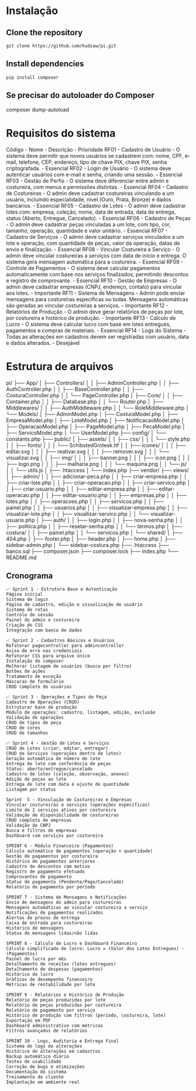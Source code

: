 # Instalação

## Clone the repository

```
git clone https://github.com/hudsaw/pi.git
```

## Install dependencies

```
pip install composer
```

## Se precisar do autoloader do Composer
composer dump-autoload

# Requisitos do sistema
Código - Nome - Descrição - Prioridade
RF01 - Cadastro de Usuário - O sistema deve permitir que novos usuários se  cadastrem com: nome, CPF, e-mail, telefone, CEP, endereço, tipo de chave PIX, chave PIX, senha criptografada. - Essencial
RF02 - Login de Usuário - O sistema deve autenticar usuários com e-mail e senha, criando uma sessão. - Essencial
RF03 - Gestão de Perfis - O sistema deve diferenciar entre admin e costureira, com menus e permissões distintas. - Essencial
RF04 - Cadastro de Costureiras - O admin deve cadastrar costureiras vinculando a um usuário, incluindo especialidade, nível (Ouro, Prata, Bronze) e dados bancários. - Essencial
RF05 - Cadastro de Lotes - O admin deve cadastrar lotes com: empresa, coleção, nome, data de entrada, data de entrega, status (Aberto, Entregue, Cancelado). - Essencial
RF06 - Cadastro de Peças - O admin deve cadastrar peças vinculadas a um lote, com tipo, cor, tamanho, operação, quantidade e valor unitário. - Essencial
RF07 - Cadastro de Serviços - O admin deve cadastrar serviços vinculados a um lote e operação, com quantidade de peças, valor da operação, datas de envio e finalização. - Essencial
RF08 - Vincular Costureira a Serviço - O admin deve vincular costureiras a serviços com data de início e entrega. O sistema gera mensagem automática para a costureira. - Essencial
RF09 - Controle de Pagamentos - O sistema deve calcular pagamentos automaticamente com base nos serviços finalizados, permitindo descontos e registro de comprovante. - Essencial
RF10 - Gestão de Empresas - O admin deve cadastrar empresas (CNPJ, endereço, contato) para vincular aos lotes. - Importante
RF11 - Sistema de Mensagens - Admin pode enviar mensagens para costureiras específicas ou todas. Mensagens automáticas são geradas ao vincular costureiras a serviços. - Importante
RF12 - Relatórios de Produção - O admin deve gerar relatórios de peças por lote, por costureira e histórico de produção. - Importante
RF13 - Cálculo de Lucro - O sistema deve calcular lucro com base em lotes entregues, pagamentos e compras de materiais. - Essencial
RF14 - Logs do Sistema - Todas as alterações em cadastros devem ser registradas com usuário, data e dados alterados. - Desejável

# Estrutura de arquivos
pi/
├── App/
│   ├── Controllers/
│   │   ├── AdminController.php
│   │   ├── AuthController.php
│   │   ├── BaseController.php
│   │   ├── CosturaController.php
│   │   └── PageController.php
│   ├── Core/
│   │   ├── Container.php
│   │   ├── Database.php
│   │   └── Router.php
│   ├── Middlewares/
│   │   ├── AuthMiddleware.php
│   │   └── RoleMiddleware.php
│   └── Models/
│       ├── AdminModel.php
│       ├── CosturaModel.php
│       ├── EmpresaModel.php
│       ├── LoteModel.php
│       ├── NotificacaoModel.php
│       ├── OperacaoModel.php
│       ├── PageModel.php
│       ├── PecaModel.php
│       ├── ServicoModel.php
│       └── UserModel.php
├── config/
│   └── constants.php
├── public/
│   ├── assets/
│   │   ├── css/
│   │   │   └── style.php
│   │   ├── fonts/
│   │   │   └── SchibstedGrotesk.ttf
│   │   ├── icones/
│   │   │   ├── editar.svg
│   │   │   ├── reativar.svg
│   │   │   ├── remover.svg
│   │   │   └── visualizar.svg
│   │   ├── img/
│   │   │   ├── banner.png
│   │   │   ├── icon.png
│   │   │   ├── logo.png
│   │   │   ├── malharia.png
│   │   │   └── maquina.png
│   │   └── js/
│   │       └── utils.js
│   ├── .htaccess
│   └── index.php
├── vendor/
├── views/
│   ├── admin/
│   │   ├── adicionar-peca.php
│   │   ├── criar-empresa.php
│   │   ├── criar-lote.php
│   │   ├── criar-operacao.php
│   │   ├── criar-servico.php
│   │   ├── criar-usuario.php
│   │   ├── editar-empresa.php
│   │   ├── editar-operacao.php
│   │   ├── editar-usuario.php
│   │   ├── empresas.php
│   │   ├── lotes.php
│   │   ├── operacoes.php
│   │   ├── servicos.php
│   │   ├── painel.php
│   │   ├── usuarios.php
│   │   ├── visualizar-empresa.php
│   │   ├── visualizar-lote.php
│   │   ├── visualizar-servico.php
│   │   └── visualizar-usuario.php
│   ├── auth/
│   │   ├── login.php
│   │   ├── nova-senha.php
│   │   ├── politica.php
│   │   ├── resetar-senha.php
│   │   └── termos.php
│   ├── costura/
│   │   ├── painel.php
│   │   └── servicos.php
│   └── shared/
│       ├── 404.php
│       ├── footer.php
│       ├── header.php
│       ├── home.php
│       ├── sidebar-admin.php
│       └── sidebar-costura.php
├── .htaccess
├── banco.sql
├── composer.json
├── composer.lock
├── index.php
└── README.md

## Cronograma 

    ✅ Sprint 1 - Estrutura Base e Autenticação
    Página inicial
    Sistema de login
    Página de cadastro, edição e visualização de usuário
    Sistema de rotas
    Controle de sessão
    Painel do admin e costureira
    Criação do CSS
    Integração com banco de dados
    
    ✅ Sprint 2 - Cadastros Básicos e Usuários
    Refatorar pagecontroller para admincontroller
    Aviso de erro nas credenciais
    Refatorar CSS para arquivo único
    Instalação do composer
    Melhorar listagem de usuários (busca por filtro)
    Botões de ações
    Tratamento de exceção
    Máscaras de formulário
    CRUD completo de usuários

    ✅ Sprint 3 - Operações e Tipos de Peça
    Cadastro de Operações (CRUD)
    Estruturar base de produção
    Módulo de operações: cadastro, listagem, edição, exclusão
    Validação de operações
    CRUD de tipos de peça
    CRUD de cores
    CRUD de tamanhos
    
    ✅ Sprint 4 - Gestão de Lotes e Serviços
    CRUD de Lotes (criar, editar, entregar)
    CRUD de Serviços (operações dentro de lotes)
    Geração automática de número de lote
    Entrega de lote com conferência de peças
    Status: aberto/entregue/cancelado
    Cadastro de lotes (coleção, observação, anexos)
    Adição de peças ao lote
    Entrega de lote com data e ajuste de quantidade
    Listagem por status
    
    Sprint  5 - Vinculação de Costureiras e Empresas
    Vincular costureiras a serviços (operações específicas)
    Limite de 2 serviços ativos por costureira
    Validação de disponibilidade de costureiras
    CRUD completo de empresas
    Validação de CNPJ
    Busca e filtros de empresas
    Dashboard com serviços por costureira
    
    SPRINT 6 - Módulo Financeiro (Pagamentos)
    Cálculo automático de pagamentos (operação × quantidade)
    Gestão de pagamentos por costureira
    Histórico de pagamentos anteriores
    Cadastro de descontos com motivo
    Registro de pagamento efetuado
    Comprovantes de pagamento
    Status de pagamento (Pendente/Pago/Cancelado)
    Relatório de pagamento por período

    SPRINT 7 - Sistema de Mensagens e Notificações
    Envio de mensagens do admin para costureiras
    Mensagens automáticas ao vincular costureira a serviço
    Notificações de pagamentos realizados
    Alertas de prazos de entrega
    Caixa de entrada para costureiras
    Histórico de mensagens
    Status de mensagens lidas/não lidas

    SPRINT 8 - Cálculo de Lucro e Dashboard Financeiro
    Cálculo simplificado de lucro: Lucro = (Valor dos Lotes Entregues) - (Pagamentos)
    Painel de lucro por mês
    Detalhamento de receitas (lotes entregues)
    Detalhamento de despesas (pagamentos)
    Histórico de lucro
    Gráficos de desempenho financeiro
    Métricas de rentabilidade por lote
    
    SPRINT 9 - Relatórios e Histórico de Produção
    Relatório de peças produzidas por lote
    Relatório de peças produzidas por costureira
    Relatório de pagamento por serviço
    Histórico de produção com filtros (período, costureira, lote)
    Exportação em PDF
    Dashboard administrativo com métricas
    Filtros avançados de relatórios
    
    SPRINT 10 - Logs, Auditoria e Entrega Final
    Sistema de logs de alterações
    Histórico de alterações em cadastros
    Backup automático diário
    Testes de usabilidade
    Correção de bugs e otimizações
    Documentação do sistema
    Treinamento do cliente
    Implantação em ambiente real

